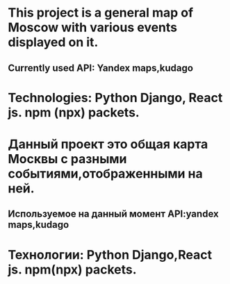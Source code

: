 # This project is a general map of Moscow with various events displayed on it.
## Currently used API: Yandex maps,kudago
# Technologies: Python Django, React js. npm (npx) packets.

# Данный проект это общая карта Москвы с разными событиями,отображенными на ней.
## Используемое на данный момент API:yandex maps,kudago
# Технологии: Python Django,React js. npm(npx) packets.
